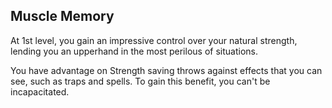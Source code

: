 ## Muscle Memory
At 1st level, you gain an impressive control over your natural strength, lending you an upperhand in the most perilous of situations.

You have advantage on Strength saving throws against effects that you can see, such as traps and spells. To gain this benefit, you can't be incapacitated.

<!--

-<< CHANGES >>-
- this is a new ability based off of danger sense

-<< TODO >>-
- check conditions for the last sentance
- enhance fluff in first sentance

-<< COMMENTARY >>-
- a barbarian really should always have advantage on Strength saves
- they already always have advantage on Dexterity saves
- how it was included with rage seemed confusing for a lesser save

-->
